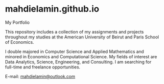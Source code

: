# mahdielamin.github.io
My Portfolio

This repository includes a collection of my assignments and projects throughout my studies at the American University of Beirut and Paris School of Economics.

I double majored in Computer Science and Applied Mathematics and minored in Economics and Computational Science.
My fields of interest are Data Analytics, Science, Engineering, and Consulting. 
I am searching for full-time and freelance opportunities.

E-mail: mahdielamin@outlook.com
